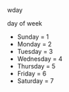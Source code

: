 <span style='color:var(--vscode-symbolIcon-methodForeground);'>wday</span> 

day of week 

- Sunday = 1
- Monday = 2
- Tuesday = 3
- Wednesday = 4
- Thursday = 5
- Friday = 6
- Saturday = 7
